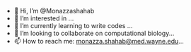 - 👋 Hi, I’m @Monazzashahab
- 👀 I’m interested in ...
- 🌱 I’m currently learning to write codes ...
- 💞️ I’m looking to collaborate on computational biology...
- 📫 How to reach me: monazza.shahab@med.wayne.edu...

<!---
Monazzashahab/Monazzashahab is a ✨ special ✨ repository because its `README.md` (this file) appears on your GitHub profile.
You can click the Preview link to take a look at your changes.
--->
